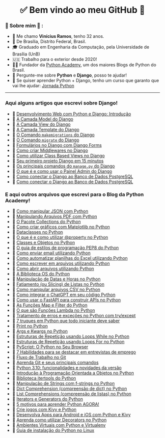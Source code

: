 <h1 align="center"> 
	✅ Bem vindo ao meu GitHub 🚀
</h1>

### 👦 Sobre mim :seedling: : 
 - 👋 Me chamo **Vinícius Ramos**, tenho 32 anos.
 - 📌  De Brasília, Distrito Federal, Brasil.
 - 🎓 Graduado em Engenharia da Computação, pela Universidade de Brasília (UnB)
 - 🇺🇸 Trabalho para o exterior desde 2020!
 - 👨‍🏫 Fundador da [Python Academy](https://pythonacademy.com.br/), um dos maiores Blogs de Python do Brasil.
 - 💬 Pergunte-me sobre **Python** e **Django**, posso te ajudar!
 - 🚀 Se quiser aprender Python + Django, tenho um curso que garanto que vai lhe ajudar: [Jornada Python](https://pythonacademy.com.br/jornada-python/)

<hr>

### Aqui alguns artigos que escrevi sobre Django!
 - 📝 [Desenvolvimento Web com Python e Django: Introdução](https://pythonacademy.com.br/blog/desenvolvimento-web-com-python-e-django-introducao)
 - 📝 [A Camada Model do Django](https://pythonacademy.com.br/blog/desenvolvimento-web-com-python-e-django-model)
 - 📝 [A Camada View do Django](https://pythonacademy.com.br/blog/desenvolvimento-web-com-python-e-django-view)
 - 📝 [A Camada Template do Django](https://pythonacademy.com.br/blog/desenvolvimento-web-com-python-e-django-template)
 - 📝 [O Comando `makemigrations` do Django](https://pythonacademy.com.br/blog/o-comando-makemigrations-do-django)
 - 📝 [O Comando `migrate` do Django](https://pythonacademy.com.br/blog/o-comando-migrate-do-django)
 - 📝 [Formulários no Django com Django Forms](https://pythonacademy.com.br/blog/formularios-do-django-com-django-forms)
 - 📝 [Como criar Middlewares no Django](https://pythonacademy.com.br/blog/como-criar-middlewares-no-django)
 - 📝 [Como utilizar Class Based Views no Django](https://pythonacademy.com.br/blog/como-utilizar-as-class-based-views-do-django)
 - 📝 [Seu primeiro projeto Django em 15 minutos](https://pythonacademy.com.br/blog/seu-primeiro-projeto-django-em-15-minutos)
 - 📝 [Os principais comandos do `manage.py` do Django](https://pythonacademy.com.br/blog/os-principais-comandos-do-manage-py-do-django)
 - 📝 [O que é e como usar o Painel Admin do Django](https://pythonacademy.com.br/blog/o-painel-admin-do-django)
 - 📝 [Como conectar o Django ao Banco de Dados PostgreSQL](https://pythonacademy.com.br/blog/como-conectar-o-django-ao-postgresql)
 - 📝 [Como conectar o Django ao Banco de Dados PostgreSQL](https://pythonacademy.com.br/blog/como-conectar-o-django-ao-mysql)

### E aqui outros arquivos que escrevi para o Blog da Python Academy!
 - 📝 [Como manipular JSON com Python](https://pythonacademy.com.br/blog/como-manipular-json-no-python)
 - 📝 [Manipulando Arquivos PDF com Python](https://pythonacademy.com.br/blog/manipulando-arquivos-pdf-com-python)
 - 📝 [O Pacote Collections do Python](https://pythonacademy.com.br/blog/o-pacote-collections-do-python)
 - 📝 [Como criar gráficos com Matplotlib no Python](https://pythonacademy.com.br/blog/como-criar-graficos-utilizando-matplotlib-no-python)
 - 📝 [Dataclasses no Python](https://pythonacademy.com.br/blog/dataclasses-no-python)
 - 📝 [O que é e como utilizar @property no Python](https://pythonacademy.com.br/blog/como-utilizar-property-no-python)
 - 📝 [Classes e Objetos no Python](https://pythonacademy.com.br/blog/classes-e-objetos-no-python)
 - 📝 [O guia de estilos de programação PEP8 do Python](https://pythonacademy.com.br/blog/o-guia-de-estilos-pep8-do-python)
 - 📝 [Como enviar email utilizando Python](https://pythonacademy.com.br/blog/como-enviar-email-utilizando-python)
 - 📝 [Como automatizar planilhas do Excel utilizando Python](https://pythonacademy.com.br/blog/automatize-planilhas-excel-usando-python)
 - 📝 [Como escrever em arquivos utilizando Python](https://pythonacademy.com.br/blog/como-escrever-em-arquivos-no-python)
 - 📝 [Como abrir arquivos utilizando Python](https://pythonacademy.com.br/blog/como-manipular-arquivos-utilizando-python)
 - 📝 [A Biblioteca OS do Python](https://pythonacademy.com.br/blog/a-biblioteca-os-do-python)
 - 📝 [Manipulação de Datas e Horas no Python](https://pythonacademy.com.br/blog/manipulacao-datas-e-horarios-no-python)
 - 📝 [Fatiamento (ou Slicing) de Listas no Python](https://pythonacademy.com.br/blog/fatiamento-slicing-de-listas)
 - 📝 [Como manipular arquivos CSV no Python](https://pythonacademy.com.br/blog/manipulacao-csv-no-python)
 - 📝 [Como integrar o ChatGPT em seu código Python](https://pythonacademy.com.br/blog/como-integrar-o-chatgpt-em-seu-codigo-python)
 - 📝 [Como usar o FastAPI para construir APIs no Python](https://pythonacademy.com.br/blog/como-usar-o-fastapi-para-construir-apis-no-python)
 - 📝 [As Funções Map e Filter do Python](https://pythonacademy.com.br/blog/as-funcoes-map-e-filter-no-python)
 - 📝 [O que são Funções Lambda no Python](https://pythonacademy.com.br/blog/funcoes-lambda-no-python)
 - 📝 [Tratamento de erros e exceções no Python com try/except](https://pythonacademy.com.br/blog/tratamento-erros-excecoes-no-python)
 - 📝 [7 truques em Python que todo iniciante deve saber](https://pythonacademy.com.br/blog/7-truques-em-python-que-todo-iniciante-deve-saber)
 - 📝 [Print no Python](https://pythonacademy.com.br/blog/print-no-python)
 - 📝 [Args e Kwargs no Python](https://pythonacademy.com.br/blog/args-e-kwargs-do-python)
 - 📝 [Estruturas de Repetição usando Loops While no Python](https://pythonacademy.com.br/blog/loops-com-while-no-python)
 - 📝 [Estruturas de Repetição usando Loops For no Python](https://pythonacademy.com.br/blog/loops-com-for-no-python)
 - 📝 [PyScript: O Python no Seu Browser](https://pythonacademy.com.br/blog/python-no-browser-com-pyscript)
 - 📝 [7 Habilidades para se destacar em entrevistas de emprego](https://pythonacademy.com.br/blog/principais-habilidades-para-se-destacar-em-entrevistas-de-emprego)
 - 📝 [Fluxo de Trabalho no Git](https://pythonacademy.com.br/blog/fluxo-de-trabalho-no-git)
 - 📝 [Aprenda Git e seus principais comandos](https://pythonacademy.com.br/blog/git-e-seus-principais-comandos)
 - 📝 [Python 3.10: funcionalidades e novidades da versão](https://pythonacademy.com.br/blog/python-3-10-o-que-ha-de-novo)
 - 📝 [Introdução à Programação Orientada a Objetos no Python](https://pythonacademy.com.br/blog/introducao-a-programacao-orientada-a-objetos-no-python)
 - 📝 [Biblioteca itertools do Python](https://pythonacademy.com.br/blog/a-biblioteca-itertools-do-python)
 - 📝 [Manipulação de Strings com f-strings no Python](https://pythonacademy.com.br/blog/f-strings-no-python)
 - 📝 [Dict Comprehension (compreensão de dict) no Python](https://pythonacademy.com.br/blog/dict-comprehensions-no-python)
 - 📝 [List Comprehensions (compreensão de listas) no Python](https://pythonacademy.com.br/blog/list-comprehensions-no-python)
 - 📝 [Iterators e Generators do Python](https://pythonacademy.com.br/blog/iterators-e-generators-em-python)
 - 📝 [5 motivos para aprender Python AGORA!](https://pythonacademy.com.br/blog/porque-aprender-python-5-motivos-para-aprender-agora)
 - 📝 [Crie jogos com Kivy e Python](https://pythonacademy.com.br/blog/como-criar-jogos-com-python-e-kivy)
 - 📝 [Desenvolva Apps para Android e iOS com Python e Kivy](https://pythonacademy.com.br/blog/desenvolva-aplicativos-para-android-ios-com-python-e-kivy)
 - 📝 [Aprenda como utilizar Decorators no Python](https://pythonacademy.com.br/blog/domine-decorators-em-python)
 - 📝 [Ambientes Virtuais com Python e Virtualenv](https://pythonacademy.com.br/blog/python-e-virtualenv-como-programar-em-ambientes-virtuais)
 - 📝 [Guia de instalação do Python no Linux](https://pythonacademy.com.br/blog/como-instalar-python-no-linux)
<!--
**viniciusramos91/viniciusramos91** is a ✨ _special_ ✨ repository because its `README.md` (this file) appears on your GitHub profile.

Here are some ideas to get you started:

- 🔭 I’m currently working on ...
- 🌱 I’m currently learning ...
- 👯 I’m looking to collaborate on ...
- 🤔 I’m looking for help with ...
- 💬 Ask me about ...
- 📫 How to reach me: ...
- 😄 Pronouns: ...
- ⚡ Fun fact: ...
-->
